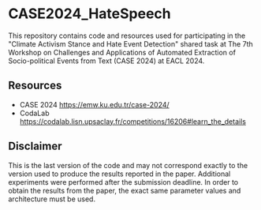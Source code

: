 # CASE2024_HateSpeech
This repository contains code and resources used for participating in the "Climate Activism Stance and Hate Event Detection" shared task at The 7th Workshop on Challenges and Applications of Automated Extraction of Socio-political Events from Text (CASE 2024) at EACL 2024.

## Resources
- CASE 2024 https://emw.ku.edu.tr/case-2024/
- CodaLab https://codalab.lisn.upsaclay.fr/competitions/16206#learn_the_details


## Disclaimer
This is the last version of the code and may not correspond exactly to the version used to produce the results reported in the paper.
Additional experiments were performed after the submission deadline. 
In order to obtain the results from the paper, the exact same parameter values and architecture must be used.
